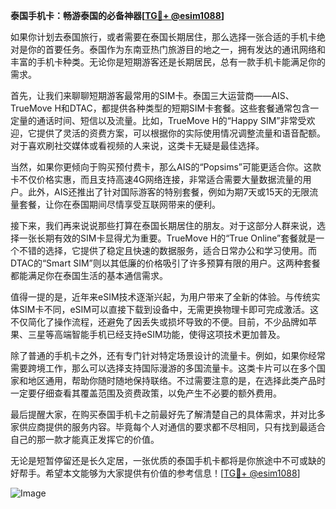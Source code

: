 **泰国手机卡：畅游泰国的必备神器[[TG💪+ @esim1088](https://t.me/s/esim1088)]**

如果你计划去泰国旅行，或者需要在泰国长期居住，那么选择一张合适的手机卡绝对是你的首要任务。泰国作为东南亚热门旅游目的地之一，拥有发达的通讯网络和丰富的手机卡种类。无论你是短期游客还是长期居民，总有一款手机卡能满足你的需求。

首先，让我们来聊聊短期游客最常用的SIM卡。泰国三大运营商——AIS、TrueMove H和DTAC，都提供各种类型的短期SIM卡套餐。这些套餐通常包含一定量的通话时间、短信以及流量。比如，TrueMove H的“Happy SIM”非常受欢迎，它提供了灵活的资费方案，可以根据你的实际使用情况调整流量和语音配额。对于喜欢刷社交媒体或看视频的人来说，这类卡无疑是最佳选择。

当然，如果你更倾向于购买预付费卡，那么AIS的“Popsims”可能更适合你。这款卡不仅价格实惠，而且支持高速4G网络连接，非常适合需要大量数据流量的用户。此外，AIS还推出了针对国际游客的特别套餐，例如为期7天或15天的无限流量套餐，让你在泰国期间尽情享受互联网带来的便利。

接下来，我们再来说说那些打算在泰国长期居住的朋友。对于这部分人群来说，选择一张长期有效的SIM卡显得尤为重要。TrueMove H的“True Online”套餐就是一个不错的选择，它提供了稳定且快速的数据服务，适合日常办公和学习使用。而DTAC的“Smart SIM”则以其低廉的价格吸引了许多预算有限的用户。这两种套餐都能满足你在泰国生活的基本通信需求。

值得一提的是，近年来eSIM技术逐渐兴起，为用户带来了全新的体验。与传统实体SIM卡不同，eSIM可以直接下载到设备中，无需更换物理卡即可完成激活。这不仅简化了操作流程，还避免了因丢失或损坏导致的不便。目前，不少品牌如苹果、三星等高端智能手机已经支持eSIM功能，使得这项技术更加普及。

除了普通的手机卡之外，还有专门针对特定场景设计的流量卡。例如，如果你经常需要跨境工作，那么可以选择支持国际漫游的多国流量卡。这类卡片可以在多个国家和地区通用，帮助你随时随地保持联络。不过需要注意的是，在选择此类产品时一定要仔细查看其覆盖范围及资费政策，以免产生不必要的额外费用。

最后提醒大家，在购买泰国手机卡之前最好先了解清楚自己的具体需求，并对比多家供应商提供的服务内容。毕竟每个人对通信的要求都不尽相同，只有找到最适合自己的那一款才能真正发挥它的价值。

无论是短暂停留还是长久定居，一张优质的泰国手机卡都将是你旅途中不可或缺的好帮手。希望本文能够为大家提供有价值的参考信息！[[TG💪+ @esim1088](https://t.me/s/esim1088)] 

![Image](https://i.postimg.cc/4NQfJmqS/Snipaste-2025-05-13-00-14-12.png)